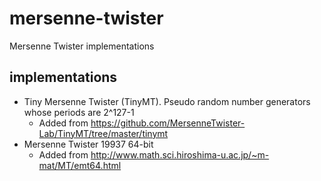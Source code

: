 # mersenne-twister
Mersenne Twister implementations

## implementations

* Tiny Mersenne Twister (TinyMT). Pseudo random number generators whose periods are 2^127-1
    * Added from https://github.com/MersenneTwister-Lab/TinyMT/tree/master/tinymt
* Mersenne Twister 19937 64-bit
    * Added from http://www.math.sci.hiroshima-u.ac.jp/~m-mat/MT/emt64.html

